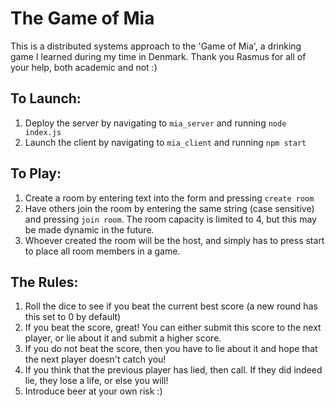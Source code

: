 # The Game of Mia

This is a distributed systems approach to the 'Game of Mia', a drinking game I learned during my time in Denmark. Thank you Rasmus for all of your help, both academic and not :)

## To Launch:

1. Deploy the server by navigating to `mia_server` and running `node index.js`
2. Launch the client by navigating to `mia_client` and running `npm start`

## To Play:

1. Create a room by entering text into the form and pressing `create room`
2. Have others join the room by entering the same string (case sensitive) and pressing `join room`. The room capacity is limited to 4, but this may be made dynamic in the future.
3. Whoever created the room will be the host, and simply has to press start to place all room members in a game.

## The Rules:

1. Roll the dice to see if you beat the current best score (a new round has this set to 0 by default)
2. If you beat the score, great! You can either submit this score to the next player, or lie about it and submit a higher score.
3. If you do not beat the score, then you have to lie about it and hope that the next player doesn't catch you!
4. If you think that the previous player has lied, then call. If they did indeed lie, they lose a life, or else you will!
5. Introduce beer at your own risk :)
